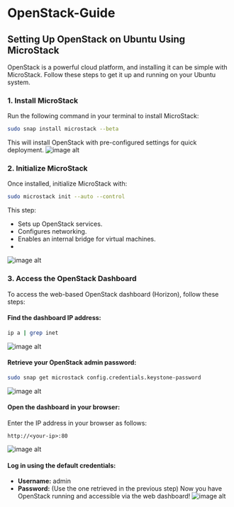 # OpenStack-Guide

## Setting Up OpenStack on Ubuntu Using MicroStack

OpenStack is a powerful cloud platform, and installing it can be simple with MicroStack. Follow these steps to get it up and running on your Ubuntu system.

### 1. Install MicroStack
Run the following command in your terminal to install MicroStack:

```sh
sudo snap install microstack --beta
```
This will install OpenStack with pre-configured settings for quick deployment.
![image alt](https://private-user-images.githubusercontent.com/119393298/418463962-f46dff66-c1b5-4266-ae3a-de9ee9bb6aef.png?jwt=eyJhbGciOiJIUzI1NiIsInR5cCI6IkpXVCJ9.eyJpc3MiOiJnaXRodWIuY29tIiwiYXVkIjoicmF3LmdpdGh1YnVzZXJjb250ZW50LmNvbSIsImtleSI6ImtleTUiLCJleHAiOjE3NDI5MjQ2NjQsIm5iZiI6MTc0MjkyNDM2NCwicGF0aCI6Ii8xMTkzOTMyOTgvNDE4NDYzOTYyLWY0NmRmZjY2LWMxYjUtNDI2Ni1hZTNhLWRlOWVlOWJiNmFlZi5wbmc_WC1BbXotQWxnb3JpdGhtPUFXUzQtSE1BQy1TSEEyNTYmWC1BbXotQ3JlZGVudGlhbD1BS0lBVkNPRFlMU0E1M1BRSzRaQSUyRjIwMjUwMzI1JTJGdXMtZWFzdC0xJTJGczMlMkZhd3M0X3JlcXVlc3QmWC1BbXotRGF0ZT0yMDI1MDMyNVQxNzM5MjRaJlgtQW16LUV4cGlyZXM9MzAwJlgtQW16LVNpZ25hdHVyZT1kZWU5OTEyZDVhZGZmZmVhNzhhNTA5YmE3OGMwNjgwMGFjYTBjNGVmYzM0M2I3MzdhNDY2ZjA1NDQ1NzRlMDY0JlgtQW16LVNpZ25lZEhlYWRlcnM9aG9zdCJ9.Aov-s4vysYvMJoM-LVMDf2g--2q8ssUWnaPbwGzLuzc)


### 2. Initialize MicroStack
Once installed, initialize MicroStack with:

```sh
sudo microstack init --auto --control
```
This step:
- Sets up OpenStack services.
- Configures networking.
- Enables an internal bridge for virtual machines.
- 
![image alt](https://private-user-images.githubusercontent.com/119393298/418464180-55d49d17-1945-492f-89aa-a79d1aaf29a6.png?jwt=eyJhbGciOiJIUzI1NiIsInR5cCI6IkpXVCJ9.eyJpc3MiOiJnaXRodWIuY29tIiwiYXVkIjoicmF3LmdpdGh1YnVzZXJjb250ZW50LmNvbSIsImtleSI6ImtleTUiLCJleHAiOjE3NDI5MjQ2NjQsIm5iZiI6MTc0MjkyNDM2NCwicGF0aCI6Ii8xMTkzOTMyOTgvNDE4NDY0MTgwLTU1ZDQ5ZDE3LTE5NDUtNDkyZi04OWFhLWE3OWQxYWFmMjlhNi5wbmc_WC1BbXotQWxnb3JpdGhtPUFXUzQtSE1BQy1TSEEyNTYmWC1BbXotQ3JlZGVudGlhbD1BS0lBVkNPRFlMU0E1M1BRSzRaQSUyRjIwMjUwMzI1JTJGdXMtZWFzdC0xJTJGczMlMkZhd3M0X3JlcXVlc3QmWC1BbXotRGF0ZT0yMDI1MDMyNVQxNzM5MjRaJlgtQW16LUV4cGlyZXM9MzAwJlgtQW16LVNpZ25hdHVyZT04N2FlOTEzM2FjN2NjZGViYTMxZGFiNzcxNzk5MGIxNWY3MGY0OGRjOTViZWMzYWNiZWM0ZTI3N2UxMTRlZWQ3JlgtQW16LVNpZ25lZEhlYWRlcnM9aG9zdCJ9.iECcHeNUQwV-Fd8-2zdYk2dMoJtMz5yYODWfWP3-Z88)

### 3. Access the OpenStack Dashboard
To access the web-based OpenStack dashboard (Horizon), follow these steps:

#### Find the dashboard IP address:
```sh
ip a | grep inet
```
![image alt](https://private-user-images.githubusercontent.com/119393298/418463962-f46dff66-c1b5-4266-ae3a-de9ee9bb6aef.png?jwt=eyJhbGciOiJIUzI1NiIsInR5cCI6IkpXVCJ9.eyJpc3MiOiJnaXRodWIuY29tIiwiYXVkIjoicmF3LmdpdGh1YnVzZXJjb250ZW50LmNvbSIsImtleSI6ImtleTUiLCJleHAiOjE3NDI5MjQ2NjQsIm5iZiI6MTc0MjkyNDM2NCwicGF0aCI6Ii8xMTkzOTMyOTgvNDE4NDYzOTYyLWY0NmRmZjY2LWMxYjUtNDI2Ni1hZTNhLWRlOWVlOWJiNmFlZi5wbmc_WC1BbXotQWxnb3JpdGhtPUFXUzQtSE1BQy1TSEEyNTYmWC1BbXotQ3JlZGVudGlhbD1BS0lBVkNPRFlMU0E1M1BRSzRaQSUyRjIwMjUwMzI1JTJGdXMtZWFzdC0xJTJGczMlMkZhd3M0X3JlcXVlc3QmWC1BbXotRGF0ZT0yMDI1MDMyNVQxNzM5MjRaJlgtQW16LUV4cGlyZXM9MzAwJlgtQW16LVNpZ25hdHVyZT1kZWU5OTEyZDVhZGZmZmVhNzhhNTA5YmE3OGMwNjgwMGFjYTBjNGVmYzM0M2I3MzdhNDY2ZjA1NDQ1NzRlMDY0JlgtQW16LVNpZ25lZEhlYWRlcnM9aG9zdCJ9.Aov-s4vysYvMJoM-LVMDf2g--2q8ssUWnaPbwGzLuzc)

#### Retrieve your OpenStack admin password:
```sh
sudo snap get microstack config.credentials.keystone-password
```
![image alt](https://private-user-images.githubusercontent.com/119393298/418464767-d32d0316-3d25-44eb-9298-67a2e616d139.png?jwt=eyJhbGciOiJIUzI1NiIsInR5cCI6IkpXVCJ9.eyJpc3MiOiJnaXRodWIuY29tIiwiYXVkIjoicmF3LmdpdGh1YnVzZXJjb250ZW50LmNvbSIsImtleSI6ImtleTUiLCJleHAiOjE3NDI5MjQ2NjQsIm5iZiI6MTc0MjkyNDM2NCwicGF0aCI6Ii8xMTkzOTMyOTgvNDE4NDY0NzY3LWQzMmQwMzE2LTNkMjUtNDRlYi05Mjk4LTY3YTJlNjE2ZDEzOS5wbmc_WC1BbXotQWxnb3JpdGhtPUFXUzQtSE1BQy1TSEEyNTYmWC1BbXotQ3JlZGVudGlhbD1BS0lBVkNPRFlMU0E1M1BRSzRaQSUyRjIwMjUwMzI1JTJGdXMtZWFzdC0xJTJGczMlMkZhd3M0X3JlcXVlc3QmWC1BbXotRGF0ZT0yMDI1MDMyNVQxNzM5MjRaJlgtQW16LUV4cGlyZXM9MzAwJlgtQW16LVNpZ25hdHVyZT02NmFjODFjM2JhZGM4MjU4YmM3Y2FjMDQ1ZDViZDEwOTVlZGJhMGY0Zjk3YWZhNjVlYmI2Nzg5YjgwZTVkMjVmJlgtQW16LVNpZ25lZEhlYWRlcnM9aG9zdCJ9.eQVBym5vQhm33RPVSswts1yKJxhANWAaTRL-9U_fm0o)

#### Open the dashboard in your browser:
Enter the IP address in your browser as follows:
```
http://<your-ip>:80
```
![image alt](https://private-user-images.githubusercontent.com/119393298/418464970-e18d589b-a98e-45a9-b0af-1fe8ce6f67c8.png?jwt=eyJhbGciOiJIUzI1NiIsInR5cCI6IkpXVCJ9.eyJpc3MiOiJnaXRodWIuY29tIiwiYXVkIjoicmF3LmdpdGh1YnVzZXJjb250ZW50LmNvbSIsImtleSI6ImtleTUiLCJleHAiOjE3NDI5MjQ2NjQsIm5iZiI6MTc0MjkyNDM2NCwicGF0aCI6Ii8xMTkzOTMyOTgvNDE4NDY0OTcwLWUxOGQ1ODliLWE5OGUtNDVhOS1iMGFmLTFmZThjZTZmNjdjOC5wbmc_WC1BbXotQWxnb3JpdGhtPUFXUzQtSE1BQy1TSEEyNTYmWC1BbXotQ3JlZGVudGlhbD1BS0lBVkNPRFlMU0E1M1BRSzRaQSUyRjIwMjUwMzI1JTJGdXMtZWFzdC0xJTJGczMlMkZhd3M0X3JlcXVlc3QmWC1BbXotRGF0ZT0yMDI1MDMyNVQxNzM5MjRaJlgtQW16LUV4cGlyZXM9MzAwJlgtQW16LVNpZ25hdHVyZT1iNmZmMjEwYTcyMTMzZjFmYzcwZTUwNGRjODM2NzMxYjRlMzc0NjVjNjE3NGExYWI2NmU2MGZhOTMzMzZlMTZiJlgtQW16LVNpZ25lZEhlYWRlcnM9aG9zdCJ9.gz5m2UIyo1xegHqu0AdDRCdjVsDxN1yVy4bZ304Eap0)

#### Log in using the default credentials:
- **Username:** admin
- **Password:** (Use the one retrieved in the previous step)
Now you have OpenStack running and accessible via the web dashboard!
![image alt](https://private-user-images.githubusercontent.com/119393298/418465057-18e701dd-5f18-4b59-9538-ce371884bb6f.png?jwt=eyJhbGciOiJIUzI1NiIsInR5cCI6IkpXVCJ9.eyJpc3MiOiJnaXRodWIuY29tIiwiYXVkIjoicmF3LmdpdGh1YnVzZXJjb250ZW50LmNvbSIsImtleSI6ImtleTUiLCJleHAiOjE3NDI5MjQ2NjQsIm5iZiI6MTc0MjkyNDM2NCwicGF0aCI6Ii8xMTkzOTMyOTgvNDE4NDY1MDU3LTE4ZTcwMWRkLTVmMTgtNGI1OS05NTM4LWNlMzcxODg0YmI2Zi5wbmc_WC1BbXotQWxnb3JpdGhtPUFXUzQtSE1BQy1TSEEyNTYmWC1BbXotQ3JlZGVudGlhbD1BS0lBVkNPRFlMU0E1M1BRSzRaQSUyRjIwMjUwMzI1JTJGdXMtZWFzdC0xJTJGczMlMkZhd3M0X3JlcXVlc3QmWC1BbXotRGF0ZT0yMDI1MDMyNVQxNzM5MjRaJlgtQW16LUV4cGlyZXM9MzAwJlgtQW16LVNpZ25hdHVyZT1iM2IzZjlhMTgxZGI4YzExODA2NTQ4Y2E4OWU1ZTc2ZTMyMTNlZDdmMjE5NjQ0NmU3ZTk3NWVmYTRjZmJlYWZhJlgtQW16LVNpZ25lZEhlYWRlcnM9aG9zdCJ9.oL5Zr4qtZ9UrL9t_etxTz9Oq7dBzU26aqGzsoOIpmu0)


